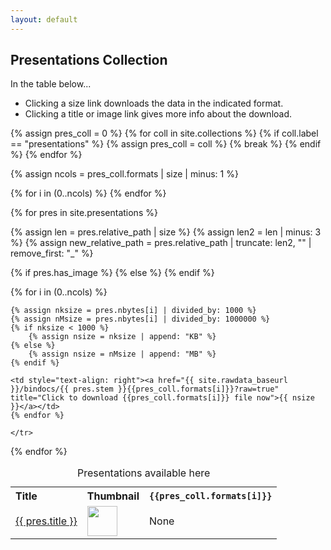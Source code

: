 ```yaml
---
layout: default
---
```

## Presentations Collection

In the table below...

* Clicking a size link downloads the data in the indicated format.
* Clicking a title or image link gives more info about the download.

{% assign pres_coll = 0 %} 
{% for coll in site.collections %}
    {% if coll.label == "presentations" %}
        {% assign pres_coll = coll %}
        {% break %}
    {% endif %}
{% endfor %}

{% assign ncols = pres_coll.formats | size | minus: 1 %}

<table>
  <caption>Presentations available here</caption>
  <tr>
    <th style="text-align: left">Title</th>
    <th style="text-align: left">Thumbnail</th>
    {% for i in (0..ncols) %}
      <th style="text-align: right" title="{{pres_coll.format_remarks[i]}}"><code>{{pres_coll.formats[i]}}</code></th>
    {% endfor %}
  </tr>

{% for pres in site.presentations %}

  {% assign len = pres.relative_path | size %}
  {% assign len2 = len | minus: 3 %}
  {% assign new_relative_path = pres.relative_path | truncate: len2, "" | remove_first: "_" %}
  <tr>
     <td style="text-align: left"><a href="{{ new_relative_path }}" title="Click for more info about this file">{{ pres.title }}</a></td>
  {% if pres.has_image %}
     <td style="text-align: left"><a href="{{ new_relative_path }}" title="Click for more info about this file"><img src="{{ new_relative_path }}_thumb.png" style="height:48px;"></a></td>
  {% else %}
     <td style="text-align: left">None</td>
  {% endif %}

  {% for i in (0..ncols) %}

    {% assign nksize = pres.nbytes[i] | divided_by: 1000 %}
    {% assign nMsize = pres.nbytes[i] | divided_by: 1000000 %}
    {% if nksize < 1000 %}
        {% assign nsize = nksize | append: "KB" %}
    {% else %}
        {% assign nsize = nMsize | append: "MB" %}
    {% endif %}

    <td style="text-align: right"><a href="{{ site.rawdata_baseurl }}/bindocs/{{ pres.stem }}{{pres_coll.formats[i]}}?raw=true" title="Click to download {{pres_coll.formats[i]}} file now">{{ nsize }}</a></td>
    {% endfor %}

    </tr>

{% endfor %}

</table>
